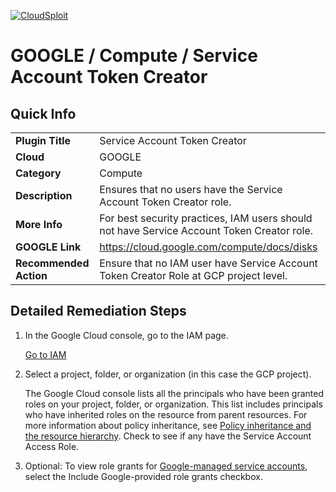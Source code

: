 [![CloudSploit](https://cloudsploit.com/img/logo-new-big-text-100.png "CloudSploit")](https://cloudsploit.com)

# GOOGLE / Compute / Service Account Token Creator

## Quick Info

| | |
|-|-|
| **Plugin Title** | Service Account Token Creator |
| **Cloud** | GOOGLE |
| **Category** | Compute |
| **Description** | Ensures that no users have the Service Account Token Creator role. |
| **More Info** | For best security practices, IAM users should not have Service Account Token Creator role. |
| **GOOGLE Link** | https://cloud.google.com/compute/docs/disks |
| **Recommended Action** | Ensure that no IAM user have Service Account Token Creator Role at GCP project level.|

## Detailed Remediation Steps
1.  In the Google Cloud console, go to the IAM page.

    [Go to IAM](https://console.cloud.google.com/projectselector/iam-admin/iam?supportedpurview=project,folder,organizationId)

2.  Select a project, folder, or organization (in this case the GCP project).

    The Google Cloud console lists all the principals who have been granted roles on your project, folder, or organization. This list includes principals who have inherited roles on the resource from parent resources. For more information about policy inheritance, see [Policy inheritance and the resource hierarchy](https://cloud.google.com/iam/docs/policies#inheritance).
Check to see if any have the Service Account Access Role.

3.  Optional: To view role grants for [Google-managed service accounts](https://cloud.google.com/iam/docs/service-account-types#google-managed), select the Include Google-provided role grants checkbox.